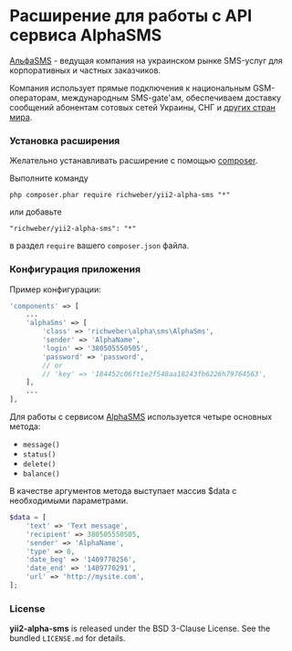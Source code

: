 # Расширение для работы с API cервиса AlphaSMS

[АльфаSMS](http://alphasms.ua/?ref=vk) - ведущая компания на украинском рынке SMS-услуг для корпоративных и частных  заказчиков.

Компания использует прямые подключения к национальным GSM-операторам, международным SMS-gate'ам, обеспечиваем доставку сообщений абонентам сотовых сетей Украины, СНГ и [других стран мира](http://alphasms.ua/services/world/).

### Установка расширения

Желательно устанавливать расширение с помощью [composer](http://getcomposer.org/download/).

Выполните команду

```
php composer.phar require richweber/yii2-alpha-sms "*"
```

или добавьте

```
"richweber/yii2-alpha-sms": "*"
```

в раздел `require` вашего `composer.json` файла.

### Конфигурация приложения

Пример конфигурации:

```php
'components' => [
    ...
    'alphaSms' => [
        'class' => 'richweber\alpha\sms\AlphaSms',
        'sender' => 'AlphaName',
        'login' => '380505550505',
        'password' => 'password',
        // or
        // 'key' => '184452c06ft1e2f548aa18243fb6226h79764563',
    ],
    ...
],
```

Для работы с сервисом [AlphaSMS](http://alphasms.ua/?ref=vk) используется четыре основных метода:

- `message()`
- `status()`
- `delete()`
- `balance()`

В качестве аргументов метода выступает массив $data с необходимыми параметрами.

```php
$data = [
    'text' => 'Text message',
    'recipient' => 380505550505,
    'sender' => 'AlphaName',
    'type' => 0,
    'date_beg' => '1409770256',
    'date_end' => '1409770291',
    'url' => 'http://mysite.com',
];
```

### License

**yii2-alpha-sms** is released under the BSD 3-Clause License. See the bundled `LICENSE.md` for details.
